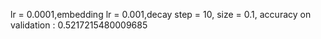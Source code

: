 lr = 0.0001,embedding lr = 0.001,decay step = 10, size = 0.1, accuracy on validation : 0.5217215480009685
